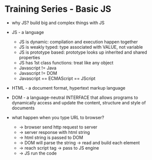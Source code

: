 # Training Series - Basic JS

* why JS? build big and complex things with JS

* JS - a language
  * JS is dynamic: compilation and execution happen together
  * JS is weakly typed: type associated with VALUE, not variable
  * JS is prototype based: prototype looks up inherited and shared properties
  * JS has 1st class functions: treat like any object
  * Javascript != Java
  * Javascript != DOM
  * Javascript == ECMAScript == JScript

* HTML - a document format, hypertext markup language

* DOM - a language-neutral INTERFACE that allows programs to dynamically access and update the content, structure and style of documents

* what happen when you type URL to browser?
  * -> browser send http request to server
  * -> server response with html string
  * -> html string is passed to DOM
  * -> DOM will parse the string -> read and build each element
  * -> reach script tag -> pass to JS engine
  * -> JS run the code

